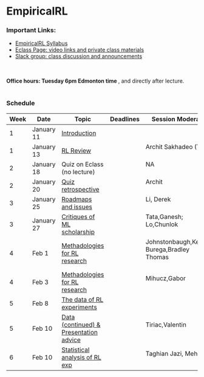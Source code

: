 # EmpiricalRL 

<h3> Important Links:</h3>
<ul>
<li><a href="https://amw8.github.io/EmpiricalRL/syllabus">EmpiricalRL Syllabus</a></li>
<li><a href="https://eclass.srv.ualberta.ca/course/view.php?id=68097">Eclass Page: video links and private class materials</a></li>
<li><a href="https://empirical-rl.slack.com">Slack group: class discussion and announcements </a></li>
</ul>
<br>
<br>
<b> Office hours: Tuesday 6pm Edmonton time </b>, and directly after lecture.
<br>
<br>

<h3> Schedule </h3>





Week | Date | Topic | Deadlines | Session Moderator
------------ | ------------- | ------------- | ------------- | -------------
1| January 11 |<a href="slides/lec1.pdf">  Introduction </a> | |  <br/> <br/>  
1| January 13 |<a href="slides/lec2.pdf">  RL Review </a> | | Archit Sakhadeo (TA) <br/> <br/>
2| January 18 | Quiz on Eclass (no lecture) | | NA <br/> <br/>
2| January 20 | <a href="slides/lec4.pdf"> Quiz retrospective</a> | | Archit <br/> <br/>
3| January 25 | <a href="slides/lec5.pdf"> Roadmaps and issues </a> | | Li, Derek <br/> <br/>
3| January 27 | <a href="slides/lec6.pdf"> Critiques of ML scholarship </a> | | Tata,Ganesh; Lo,Chunlok <br/> <br/>
4| Feb 1 | <a href="slides/lec7.pdf"> Methadologies for RL research </a> | | Johnstonbaugh,Kerrick; Burega,Bradley Thomas <br/> <br/>
4| Feb 3 | <a href="slides/lec7.pdf"> Methadologies for RL research </a> | | Mihucz,Gabor <br/> <br/>
5| Feb 8 | <a href="slides/lec8.pdf"> The data of RL experiments </a> | |  <br/> <br/>
5| Feb 10 | <a href="slides/lec8.pdf"> Data (continued) & Presentation advice </a> | | Tiriac,Valentin <br/> <br/>
6| Feb 10 | <a href="slides/lec9.pdf"> Statistical analysis of RL exp </a> | | Taghian Jazi, Mehran <br/> <br/>
